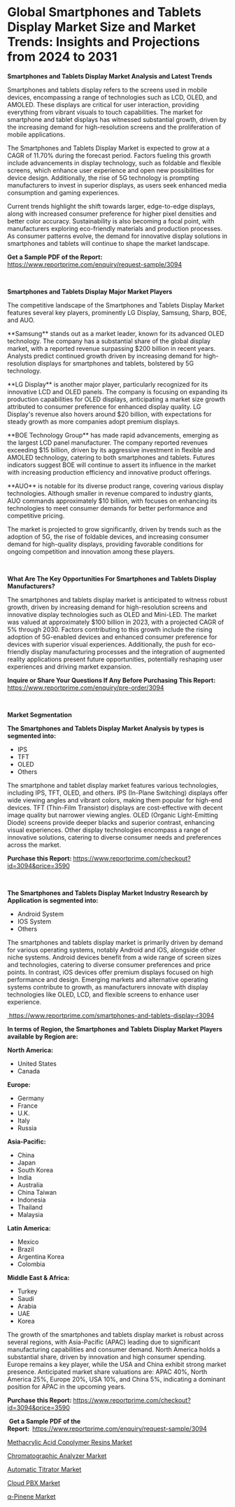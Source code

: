 <p><h1>Global Smartphones and Tablets Display Market Size and Market Trends: Insights and Projections from 2024 to 2031</h1></p><p><strong>Smartphones and Tablets Display Market Analysis and Latest Trends</strong></p>
<p><p>Smartphones and tablets display refers to the screens used in mobile devices, encompassing a range of technologies such as LCD, OLED, and AMOLED. These displays are critical for user interaction, providing everything from vibrant visuals to touch capabilities. The market for smartphone and tablet displays has witnessed substantial growth, driven by the increasing demand for high-resolution screens and the proliferation of mobile applications.</p><p>The Smartphones and Tablets Display Market is expected to grow at a CAGR of 11.70% during the forecast period. Factors fueling this growth include advancements in display technology, such as foldable and flexible screens, which enhance user experience and open new possibilities for device design. Additionally, the rise of 5G technology is prompting manufacturers to invest in superior displays, as users seek enhanced media consumption and gaming experiences.</p><p>Current trends highlight the shift towards larger, edge-to-edge displays, along with increased consumer preference for higher pixel densities and better color accuracy. Sustainability is also becoming a focal point, with manufacturers exploring eco-friendly materials and production processes. As consumer patterns evolve, the demand for innovative display solutions in smartphones and tablets will continue to shape the market landscape.</p></p>
<p><strong>Get a Sample PDF of the Report:&nbsp;</strong> <a href="https://www.reportprime.com/enquiry/request-sample/3094">https://www.reportprime.com/enquiry/request-sample/3094</a></p>
<p>&nbsp;</p>
<p><strong>Smartphones and Tablets Display Major Market Players</strong></p>
<p><p>The competitive landscape of the Smartphones and Tablets Display Market features several key players, prominently LG Display, Samsung, Sharp, BOE, and AUO. </p><p>**Samsung** stands out as a market leader, known for its advanced OLED technology. The company has a substantial share of the global display market, with a reported revenue surpassing $200 billion in recent years. Analysts predict continued growth driven by increasing demand for high-resolution displays for smartphones and tablets, bolstered by 5G technology.</p><p>**LG Display** is another major player, particularly recognized for its innovative LCD and OLED panels. The company is focusing on expanding its production capabilities for OLED displays, anticipating a market size growth attributed to consumer preference for enhanced display quality. LG Display's revenue also hovers around $20 billion, with expectations for steady growth as more companies adopt premium displays.</p><p>**BOE Technology Group** has made rapid advancements, emerging as the largest LCD panel manufacturer. The company reported revenues exceeding $15 billion, driven by its aggressive investment in flexible and AMOLED technology, catering to both smartphones and tablets. Futures indicators suggest BOE will continue to assert its influence in the market with increasing production efficiency and innovative product offerings.</p><p>**AUO** is notable for its diverse product range, covering various display technologies. Although smaller in revenue compared to industry giants, AUO commands approximately $10 billion, with focuses on enhancing its technologies to meet consumer demands for better performance and competitive pricing.</p><p>The market is projected to grow significantly, driven by trends such as the adoption of 5G, the rise of foldable devices, and increasing consumer demand for high-quality displays, providing favorable conditions for ongoing competition and innovation among these players.</p></p>
<p>&nbsp;</p>
<p><strong>What Are The Key Opportunities For Smartphones and Tablets Display Manufacturers?</strong></p>
<p><p>The smartphones and tablets display market is anticipated to witness robust growth, driven by increasing demand for high-resolution screens and innovative display technologies such as OLED and Mini-LED. The market was valued at approximately $100 billion in 2023, with a projected CAGR of 5% through 2030. Factors contributing to this growth include the rising adoption of 5G-enabled devices and enhanced consumer preference for devices with superior visual experiences. Additionally, the push for eco-friendly display manufacturing processes and the integration of augmented reality applications present future opportunities, potentially reshaping user experiences and driving market expansion.</p></p>
<p><strong>Inquire or Share Your Questions If Any Before Purchasing This Report:</strong> <a href="https://www.reportprime.com/enquiry/pre-order/3094">https://www.reportprime.com/enquiry/pre-order/3094</a></p>
<p>&nbsp;</p>
<p><strong>Market Segmentation</strong></p>
<p><strong>The Smartphones and Tablets Display Market Analysis by types is segmented into:</strong></p>
<p><ul><li>IPS</li><li>TFT</li><li>OLED</li><li>Others</li></ul></p>
<p><p>The smartphone and tablet display market features various technologies, including IPS, TFT, OLED, and others. IPS (In-Plane Switching) displays offer wide viewing angles and vibrant colors, making them popular for high-end devices. TFT (Thin-Film Transistor) displays are cost-effective with decent image quality but narrower viewing angles. OLED (Organic Light-Emitting Diode) screens provide deeper blacks and superior contrast, enhancing visual experiences. Other display technologies encompass a range of innovative solutions, catering to diverse consumer needs and preferences across the market.</p></p>
<p><strong>Purchase this Report:&nbsp;</strong><a href="https://www.reportprime.com/checkout?id=3094&price=3590">https://www.reportprime.com/checkout?id=3094&price=3590</a></p>
<p>&nbsp;</p>
<p><strong>The Smartphones and Tablets Display Market Industry Research by Application is segmented into:</strong></p>
<p><ul><li>Android System</li><li>IOS System</li><li>Others</li></ul></p>
<p><p>The smartphones and tablets display market is primarily driven by demand for various operating systems, notably Android and iOS, alongside other niche systems. Android devices benefit from a wide range of screen sizes and technologies, catering to diverse consumer preferences and price points. In contrast, iOS devices offer premium displays focused on high performance and design. Emerging markets and alternative operating systems contribute to growth, as manufacturers innovate with display technologies like OLED, LCD, and flexible screens to enhance user experience.</p></p>
<p><a href="https://www.reportprime.com/smartphones-and-tablets-display-r3094">&nbsp;https://www.reportprime.com/smartphones-and-tablets-display-r3094</a></p>
<p><strong>In terms of Region, the Smartphones and Tablets Display Market Players available by Region are:</strong></p>
<p>
    <p> <strong> North America: </strong>
        <ul>
            <li>United States</li>
            <li>Canada</li>
        </ul>
        </p> 
    <p> <strong> Europe: </strong>
        <ul>
            <li>Germany</li>
            <li>France</li>
            <li>U.K.</li>
            <li>Italy</li>
            <li>Russia</li>
        </ul>
        </p> 
    <p> <strong> Asia-Pacific: </strong>
        <ul>
            <li>China</li>
            <li>Japan</li>
            <li>South Korea</li>
            <li>India</li>
            <li>Australia</li>
            <li>China Taiwan</li>
            <li>Indonesia</li>
            <li>Thailand</li>
            <li>Malaysia</li>
        </ul>
        </p> 
    <p> <strong> Latin America: </strong>
        <ul>
            <li>Mexico</li>
            <li>Brazil</li>
            <li>Argentina Korea</li>
            <li>Colombia</li>
        </ul>
        </p> 
    <p> <strong> Middle East & Africa: </strong>
        <ul>
            <li>Turkey</li>
            <li>Saudi</li>
            <li>Arabia</li>
            <li>UAE</li>
            <li>Korea</li>
        </ul>
    </p>
    </p>
<p><p>The growth of the smartphones and tablets display market is robust across several regions, with Asia-Pacific (APAC) leading due to significant manufacturing capabilities and consumer demand. North America holds a substantial share, driven by innovation and high consumer spending. Europe remains a key player, while the USA and China exhibit strong market presence. Anticipated market share valuations are: APAC 40%, North America 25%, Europe 20%, USA 10%, and China 5%, indicating a dominant position for APAC in the upcoming years.</p></p>
<p><strong>Purchase this Report: </strong><a href="https://www.reportprime.com/checkout?id=3094&price=3590">https://www.reportprime.com/checkout?id=3094&price=3590</a></p>
<p>&nbsp;<strong>Get a Sample PDF of the Report:&nbsp;&nbsp;</strong><a href="https://www.reportprime.com/enquiry/request-sample/3094">https://www.reportprime.com/enquiry/request-sample/3094</a></p>
<p><strong></strong></p>
<p><p><a href="https://issuu.com/reportprime-2/docs/methacrylic-acid-copolymer-resins-m_bc2c606c28138f">Methacrylic Acid Copolymer Resins Market</a></p><p><a href="https://www.linkedin.com/pulse/global-chromatographic-analyzer-industry-analysis-share-pl7ff?trackingId=koINkp9cR%2B680oAfplO28w%3D%3D">Chromatographic Analyzer Market</a></p><p><a href="https://www.linkedin.com/pulse/deep-dive-automatic-titrator-market-itstrends-segmentation-competitive-wiglf?trackingId=APlZnDWqRl2RlTGbmeXUeQ%3D%3D">Automatic Titrator Market</a></p><p><a href="https://www.linkedin.com/pulse/global-market-pulse-trends-growth-analysis-cloud-pbx-forecasted-ff7jc?trackingId=GG4QmW0MQd6cYUBOoiSu9w%3D%3D">Cloud PBX Market</a></p><p><a href="https://issuu.com/reportprime-2/docs/a-pinene-market-size-2030.pptx_7d2ac4ea6b60bf">α-Pinene Market</a></p></p>